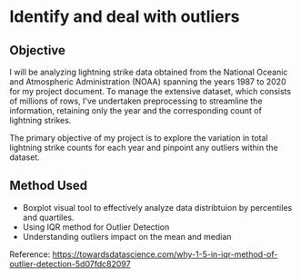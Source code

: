 # Identify and deal with outliers

## Objective

I will be analyzing lightning strike data obtained from the National Oceanic and Atmospheric Administration (NOAA) spanning the years 1987 to 2020 for my project document. To manage the extensive dataset, which consists of millions of rows, I've undertaken preprocessing to streamline the information, retaining only the year and the corresponding count of lightning strikes.

The primary objective of my project is to explore the variation in total lightning strike counts for each year and pinpoint any outliers within the dataset. 

## Method Used

* Boxplot visual tool to effectively analyze data distribtuion by percentiles and quartiles.
* Using IQR method for Outlier Detection
* Understanding outliers impact on the mean and median

Reference: 
https://towardsdatascience.com/why-1-5-in-iqr-method-of-outlier-detection-5d07fdc82097
